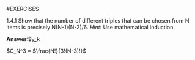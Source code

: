 #EXERCISES

1.4.1 Show that the number of different triples that can be chosen from N items is precisely N(N-1)(N-2)/6. *Hint*: Use mathematical induction.

**Answer**:$y_k 

$C_N^3 = $\frac{N!}{3!(N-3)!}$





